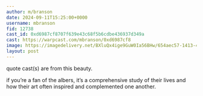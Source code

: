 ```yaml
---
author: m/branson
date: 2024-09-11T15:25:00+0000
username: mbranson
fid: 12738
cast_id: 0xd6987cf8707f639e43c68f5b6cdbe436937d349a
cast: https://warpcast.com/mbranson/0xd6987cf8
image: https://imagedelivery.net/BXluQx4ige9GuW0Ia56BHw/654aec57-1413-4ea3-da9b-6b4e22444900/original
layout: post
---
```

quote cast(s) are from this beauty.   
  
if you’re a fan of the albers, it’s a comprehensive study of their lives and how their art often inspired and complemented one another.  

<img src='https://imagedelivery.net/BXluQx4ige9GuW0Ia56BHw/654aec57-1413-4ea3-da9b-6b4e22444900/original' alt='' referrerpolicy='no-referrer'/>